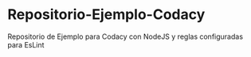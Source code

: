 # Repositorio-Ejemplo-Codacy
Repositorio de Ejemplo para Codacy con NodeJS y reglas configuradas para EsLint
